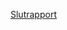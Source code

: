 [Slutrapport]([doc:linking-to-pages#anchor-links](https://docs.google.com/document/d/1nwSHrmV6UdzU-MMAJ2uNuLN4Tp7jD3_c4TsN44DnCes/edit)https://docs.google.com/document/d/1nwSHrmV6UdzU-MMAJ2uNuLN4Tp7jD3_c4TsN44DnCes/edit)
